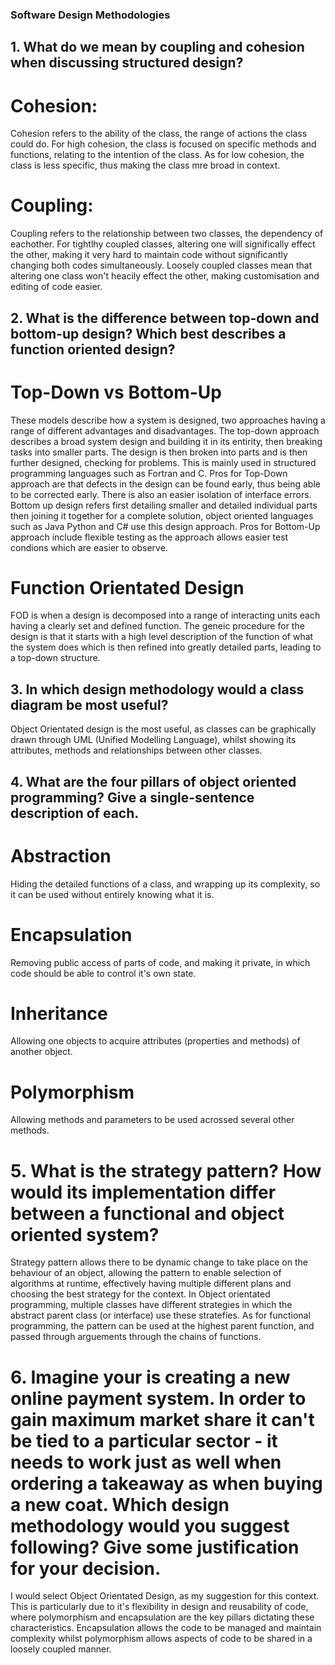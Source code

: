 ### Software Design Methodologies
## 1. What do we mean by coupling and cohesion when discussing structured design?

# Cohesion:
Cohesion refers to the ability of the class, the range of actions the class could do. For high cohesion, the class is focused on specific methods and functions, relating to the intention of the class. As for low cohesion, the class is less specific, thus making the class mre broad in context.

# Coupling:
Coupling refers to the relationship between two classes, the dependency of eachother. For tightlhy coupled classes, altering one will significally effect the other, making it very hard to maintain code without significantly changing both codes simultaneously. Loosely coupled classes mean that altering one class won't heacily effect the other, making customisation and editing of code easier.

## 2. What is the difference between top-down and bottom-up design? Which best describes a function oriented design?

# Top-Down vs Bottom-Up
These models describe how a system is designed, two approaches having a range of different advantages and disadvantages. The top-down approach describes a broad system design and building it in its entirity, then breaking tasks into smaller parts.  The design is then broken into parts and is then further designed, checking for problems. This is mainly used in structured programming languages such as Fortran and C. Pros for Top-Down approach are that defects in the design can be found early, thus being able to be corrected early. There is also an easier isolation of interface errors. Bottom up design refers first detailing smaller and detailed individual parts then joining it together for a complete solution, object oriented languages such as Java Python and C# use this design approach. Pros for Bottom-Up approach include flexible testing as the approach allows easier test condions which are easier to observe.

# Function Orientated Design 
FOD is when a design is decomposed into a range of interacting units each having a clearly set and defined function. The geneic procedure for the design is that it starts with a high level description of the function of what the system does which is then refined into greatly detailed parts, leading to a top-down structure.

## 3. In which design methodology would a class diagram be most useful?
Object Orientated design is the most useful, as classes can be graphically drawn through UML (Unified Modelling Language), whilst showing its attributes, methods and relationships between other classes.

## 4. What are the four pillars of object oriented programming? Give a single-sentence description of each.

# Abstraction
Hiding the detailed functions of a class, and wrapping up its complexity, so it can be used without entirely knowing what it is.

# Encapsulation
Removing public access of parts of code, and making it private, in which code should be able to control it's own state. 

# Inheritance
Allowing one objects to acquire attributes (properties and methods) of another object.

# Polymorphism
Allowing methods and parameters to be used acrossed several other methods.


# 5. What is the strategy pattern? How would its implementation differ between a functional and object oriented system?


Strategy pattern allows there to be dynamic change to take place on the behaviour of an object, allowing the pattern to enable selection of algorithms at runtime, effectively having multiple different plans and choosing the best strategy for the context. In Object orientated programming, multiple classes have different strategies in which the abstract parent class (or interface) use these stratefies. As for functional programming, the pattern can be used at the highest parent function, and passed through arguements through the chains of functions. 

# 6. Imagine your is creating a new online payment system. In order to gain maximum market share it can't be tied to a particular sector - it needs to work just as well when ordering a takeaway as when buying a new coat. Which design methodology would you suggest following? Give some justification for your decision.

I would select Object Orientated Design, as my suggestion for this context. This is particularly due to it's flexibility in design and reusability of code, where polymorphism and encapsulation are the key pillars dictating these characteristics. Encapsulation allows the code to be managed and maintain complexity whilst polymorphism allows aspects of code to be shared in a loosely coupled manner. 